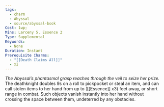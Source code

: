 ```yaml
---
tags:
  - charm
  - Abyssal
  - source/abyssal-book
Cost: 1wp;
Mins: Larceny 5, Essence 2
Type: Supplemental
Keywords:
  - None
Duration: Instant
Prerequisite Charms:
  - "[[Death Claims All]]"
  - x2
---
```

*The Abyssal’s phantasmal grasp reaches through the veil to seize her prize.*
The deathknight doubles 9s on a roll to pickpocket or steal an item, and can call stolen items to her hand from up to ([[Essence]] x3) feet away, or short range in combat. Such objects vanish instantly into her hand without crossing the space between them, undeterred by any obstacles.